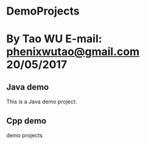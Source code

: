 # DemoProjects
# By Tao WU  E-mail: phenixwutao@gmail.com 20/05/2017
## Java demo
This is a Java demo project.
## Cpp demo
demo projects
